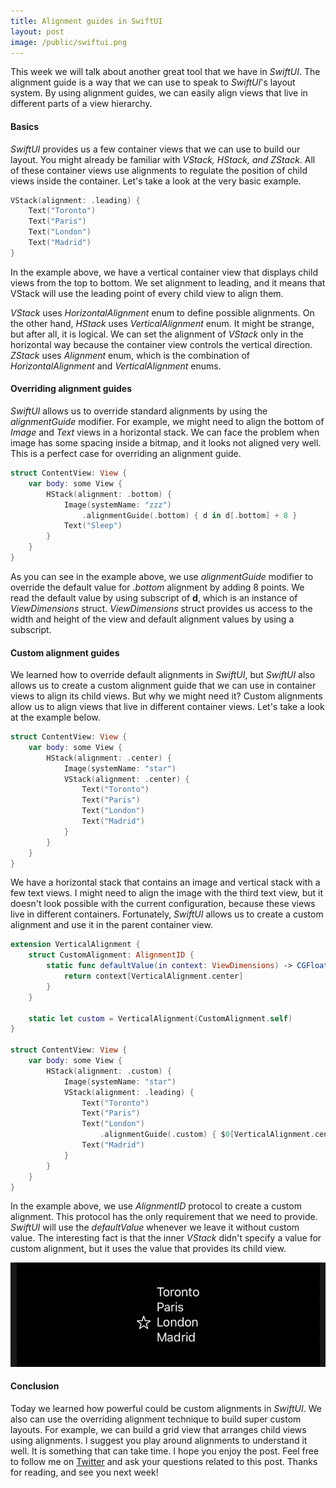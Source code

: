 ```yaml
---
title: Alignment guides in SwiftUI
layout: post
image: /public/swiftui.png
---
```


This week we will talk about another great tool that we have in *SwiftUI*. The alignment guide is a way that we can use to speak to *SwiftUI*'s layout system. By using alignment guides, we can easily align views that live in different parts of a view hierarchy.

#### Basics
*SwiftUI* provides us a few container views that we can use to build our layout. You might already be familiar with *VStack, HStack, and ZStack*. All of these container views use alignments to regulate the position of child views inside the container. Let's take a look at the very basic example.

```swift
VStack(alignment: .leading) {
    Text("Toronto")
    Text("Paris")
    Text("London")
    Text("Madrid")
}
```

In the example above, we have a vertical container view that displays child views from the top to bottom. We set alignment to leading, and it means that VStack will use the leading point of every child view to align them. 

*VStack* uses *HorizontalAlignment* enum to define possible alignments. On the other hand, *HStack* uses *VerticalAlignment* enum. It might be strange, but after all, it is logical. We can set the alignment of *VStack* only in the horizontal way because the container view controls the vertical direction.
*ZStack* uses *Alignment* enum, which is the combination of *HorizontalAlignment* and *VerticalAlignment* enums.

#### Overriding alignment guides
*SwiftUI* allows us to override standard alignments by using the *alignmentGuide* modifier. For example, we might need to align the bottom of *Image* and *Text* views in a horizontal stack. We can face the problem when image has some spacing inside a bitmap, and it looks not aligned very well. This is a perfect case for overriding an alignment guide.

```swift
struct ContentView: View {
    var body: some View {
        HStack(alignment: .bottom) {
            Image(systemName: "zzz")
                .alignmentGuide(.bottom) { d in d[.bottom] + 8 }
            Text("Sleep")
        }
    }
}
```

As you can see in the example above, we use *alignmentGuide* modifier to override the default value for .*bottom* alignment by adding 8 points. We read the default value by using subscript of **d**, which is an instance of *ViewDimensions* struct. *ViewDimensions* struct provides us access to the width and height of the view and default alignment values by using a subscript.

#### Custom alignment guides
We learned how to override default alignments in *SwiftUI*, but *SwiftUI* also allows us to create a custom alignment guide that we can use in container views to align its child views. But why we might need it? Custom alignments allow us to align views that live in different container views. Let's take a look at the example below.

```swift
struct ContentView: View {
    var body: some View {
        HStack(alignment: .center) {
            Image(systemName: "star")
            VStack(alignment: .center) {
                Text("Toronto")
                Text("Paris")
                Text("London")
                Text("Madrid")
            }
        }
    }
}
```

We have a horizontal stack that contains an image and vertical stack with a few text views. I might need to align the image with the third text view, but it doesn't look possible with the current configuration, because these views live in different containers. Fortunately, *SwiftUI* allows us to create a custom alignment and use it in the parent container view.

```swift
extension VerticalAlignment {
    struct CustomAlignment: AlignmentID {
        static func defaultValue(in context: ViewDimensions) -> CGFloat {
            return context[VerticalAlignment.center]
        }
    }

    static let custom = VerticalAlignment(CustomAlignment.self)
}

struct ContentView: View {
    var body: some View {
        HStack(alignment: .custom) {
            Image(systemName: "star")
            VStack(alignment: .leading) {
                Text("Toronto")
                Text("Paris")
                Text("London")
                    .alignmentGuide(.custom) { $0[VerticalAlignment.center] }
                Text("Madrid")
            }
        }
    }
}
```

In the example above, we use *AlignmentID* protocol to create a custom alignment. This protocol has the only requirement that we need to provide. *SwiftUI* will use the *defaultValue* whenever we leave it without custom value. The interesting fact is that the inner *VStack* didn't specify a value for custom alignment, but it uses the value that provides its child view.

![align](/public/align.png)

#### Conclusion
Today we learned how powerful could be custom alignments in *SwiftUI*. We also can use the overriding alignment technique to build super custom layouts. For example, we can build a grid view that arranges child views using alignments. I suggest you play around alignments to understand it well. It is something that can take time. I hope you enjoy the post. Feel free to follow me on [Twitter](https://twitter.com/mecid) and ask your questions related to this post. Thanks for reading, and see you next week!